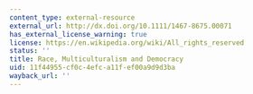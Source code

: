 ```yaml
---
content_type: external-resource
external_url: http://dx.doi.org/10.1111/1467-8675.00071
has_external_license_warning: true
license: https://en.wikipedia.org/wiki/All_rights_reserved
status: ''
title: Race, Multiculturalism and Democracy
uid: 11f44955-cf0c-4efc-a11f-ef00a9d9d3ba
wayback_url: ''
---
```

